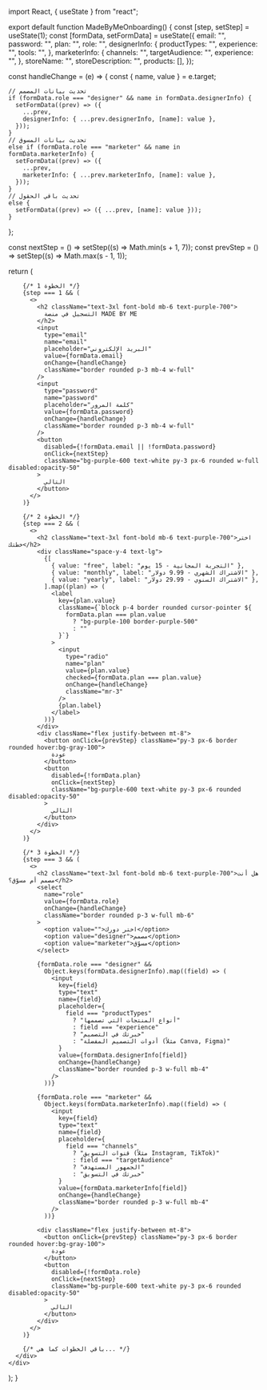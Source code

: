 import React, { useState } from "react";

export default function MadeByMeOnboarding() {
  const [step, setStep] = useState(1);
  const [formData, setFormData] = useState({
    email: "",
    password: "",
    plan: "",
    role: "",
    designerInfo: {
      productTypes: "",
      experience: "",
      tools: "",
    },
    marketerInfo: {
      channels: "",
      targetAudience: "",
      experience: "",
    },
    storeName: "",
    storeDescription: "",
    products: [],
  });

  const handleChange = (e) => {
    const { name, value } = e.target;

    // تحديث بيانات المصمم
    if (formData.role === "designer" && name in formData.designerInfo) {
      setFormData((prev) => ({
        ...prev,
        designerInfo: { ...prev.designerInfo, [name]: value },
      }));
    }
    // تحديث بيانات المسوق
    else if (formData.role === "marketer" && name in formData.marketerInfo) {
      setFormData((prev) => ({
        ...prev,
        marketerInfo: { ...prev.marketerInfo, [name]: value },
      }));
    }
    // تحديث باقي الحقول
    else {
      setFormData((prev) => ({ ...prev, [name]: value }));
    }
  };

  const nextStep = () => setStep((s) => Math.min(s + 1, 7));
  const prevStep = () => setStep((s) => Math.max(s - 1, 1));

  return (
    <div className="min-h-screen bg-gradient-to-tr from-indigo-400 via-purple-500 to-pink-500 flex items-center justify-center p-6">
      <div className="bg-white rounded-xl shadow-lg w-full max-w-2xl p-8">

        {/* الخطوة 1 */}
        {step === 1 && (
          <>
            <h2 className="text-3xl font-bold mb-6 text-purple-700">
              التسجيل في منصة MADE BY ME
            </h2>
            <input
              type="email"
              name="email"
              placeholder="البريد الإلكتروني"
              value={formData.email}
              onChange={handleChange}
              className="border rounded p-3 mb-4 w-full"
            />
            <input
              type="password"
              name="password"
              placeholder="كلمة المرور"
              value={formData.password}
              onChange={handleChange}
              className="border rounded p-3 mb-4 w-full"
            />
            <button
              disabled={!formData.email || !formData.password}
              onClick={nextStep}
              className="bg-purple-600 text-white py-3 px-6 rounded w-full disabled:opacity-50"
            >
              التالي
            </button>
          </>
        )}

        {/* الخطوة 2 */}
        {step === 2 && (
          <>
            <h2 className="text-3xl font-bold mb-6 text-purple-700">اختر خطتك</h2>
            <div className="space-y-4 text-lg">
              {[
                { value: "free", label: "التجربة المجانية - 15 يوم" },
                { value: "monthly", label: "الاشتراك الشهري - 9.99 دولار" },
                { value: "yearly", label: "الاشتراك السنوي - 29.99 دولار" },
              ].map((plan) => (
                <label
                  key={plan.value}
                  className={`block p-4 border rounded cursor-pointer ${
                    formData.plan === plan.value
                      ? "bg-purple-100 border-purple-500"
                      : ""
                  }`}
                >
                  <input
                    type="radio"
                    name="plan"
                    value={plan.value}
                    checked={formData.plan === plan.value}
                    onChange={handleChange}
                    className="mr-3"
                  />
                  {plan.label}
                </label>
              ))}
            </div>
            <div className="flex justify-between mt-8">
              <button onClick={prevStep} className="py-3 px-6 border rounded hover:bg-gray-100">
                عودة
              </button>
              <button
                disabled={!formData.plan}
                onClick={nextStep}
                className="bg-purple-600 text-white py-3 px-6 rounded disabled:opacity-50"
              >
                التالي
              </button>
            </div>
          </>
        )}

        {/* الخطوة 3 */}
        {step === 3 && (
          <>
            <h2 className="text-3xl font-bold mb-6 text-purple-700">هل أنت مصمم أم مسوّق؟</h2>
            <select
              name="role"
              value={formData.role}
              onChange={handleChange}
              className="border rounded p-3 w-full mb-6"
            >
              <option value="">اختر دورك</option>
              <option value="designer">مصمم</option>
              <option value="marketer">مسوّق</option>
            </select>

            {formData.role === "designer" &&
              Object.keys(formData.designerInfo).map((field) => (
                <input
                  key={field}
                  type="text"
                  name={field}
                  placeholder={
                    field === "productTypes"
                      ? "أنواع المنتجات التي تصممها"
                      : field === "experience"
                      ? "خبرتك في التصميم"
                      : "أدوات التصميم المفضلة (مثلاً Canva, Figma)"
                  }
                  value={formData.designerInfo[field]}
                  onChange={handleChange}
                  className="border rounded p-3 w-full mb-4"
                />
              ))}

            {formData.role === "marketer" &&
              Object.keys(formData.marketerInfo).map((field) => (
                <input
                  key={field}
                  type="text"
                  name={field}
                  placeholder={
                    field === "channels"
                      ? "قنوات التسويق (مثلاً Instagram, TikTok)"
                      : field === "targetAudience"
                      ? "الجمهور المستهدف"
                      : "خبرتك في التسويق"
                  }
                  value={formData.marketerInfo[field]}
                  onChange={handleChange}
                  className="border rounded p-3 w-full mb-4"
                />
              ))}

            <div className="flex justify-between mt-8">
              <button onClick={prevStep} className="py-3 px-6 border rounded hover:bg-gray-100">
                عودة
              </button>
              <button
                disabled={!formData.role}
                onClick={nextStep}
                className="bg-purple-600 text-white py-3 px-6 rounded disabled:opacity-50"
              >
                التالي
              </button>
            </div>
          </>
        )}

        {/* باقي الخطوات كما هي... */}
      </div>
    </div>
  );
}
